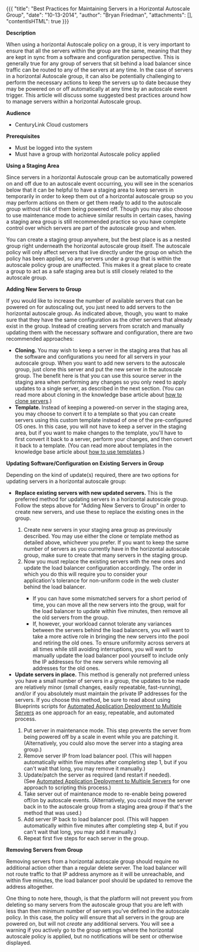{{{
  "title": "Best Practices for Maintaining Servers in a Horizontal Autoscale Group",
  "date": "10-13-2014",
  "author": "Bryan Friedman",
  "attachments": [],
  "contentIsHTML": true
}}}

<p><strong>Description</strong></p>
<p>When using a horizontal Autoscale policy on a group,&nbsp;it is very important to ensure that all the servers within the group are the same, meaning that they are kept in sync from a software and configuration perspective. This is generally true for any
  group of servers that sit behind a load balancer since traffic can be routed to any of the servers at any time. In the case of servers in a horizontal Autoscale group, it can also be potentially challenging to perform the necessary actions to keep the
  servers up to date because they may be powered on or off automatically at any time by an autoscale event trigger.&nbsp;This article will discuss some suggested best practices around how to manage servers within a horizontal Autoscale group.</p>
<p><strong>Audience</strong></p>
<ul>
  <li>CenturyLink Cloud customers</li>
</ul>
<p><strong>Prerequisites</strong></p>
<ul>
  <li>Must be logged into the system</li>
  <li>Must have a group with horizontal Autoscale policy applied</li>
</ul>
<p><strong>Using a Staging Area</strong></p>
<p>Since servers in a horizontal Autoscale group can be automatically powered on and off due to an autoscale event occurring, you will see in the scenarios below that it can be helpful to have a staging area to keep servers in temporarily in order to keep
  them out of a horizontal autoscale group so you may perform actions on them or get them ready to add to the autoscale group without risk of them being powered off. Though you may also choose to use maintenance mode to achieve similar results in certain
  cases, having a staging area group is still recommended practice so you have complete control over which servers are part of the autoscale group and when.</p>
<p>You can create a staging group anywhere, but the best place is as a nested group right underneath the horizontal autoscale group itself. The autoscale policy will only affect servers that live directly under the group on which the policy has been applied,
  so any servers under a group that is within the autoscale policy group are unaffected. This makes it a great place to create a group to act as a safe staging area but is still closely related to the autoscale group.</p>
<p><strong>Adding New Servers to Group</strong></p>
<p>If you would like to increase the number of available servers that can be powered on for autoscaling out, you just need to add servers to the horizontal autoscale group. As indicated above, though, you want to make sure that they have the same configuration
  as the other servers that already exist in the group. Instead of creating servers from scratch and manually updating them with the necessary software and configuration, there are two recommended approaches:</p>
<ul>
  <li><strong>Cloning.&nbsp;</strong>You may wish to keep a server in the staging area that has all the software and configurations you need for all servers in your autoscale group. When you want to add new servers to the autoscale group, just clone this
    server and put the new server in the autoscale group. The benefit here is that you can use this source server in the staging area when performing any changes so you only need to apply updates to a single server, as described in the next section.&nbsp;(You
    can read more about cloning in the knowledge base article about <a href="https://t3n.zendesk.com/entries/22775929-How-To-Clone-a-Virtual-Machine-OS-Instance" target="_blank">how to clone servers</a>.)</li>
  <li><strong>Template.&nbsp;</strong>Instead of keeping a powered-on server in the staging area, you may choose to convert it to a template so that you can create servers using this custom template instead of one of the pre-configured OS ones. In this case,
    you will not have to keep a server in the staging area, but if you want to make changes to the template, you'll have to first convert it back to a server, perform your changes, and then convert it back to a template.&nbsp;(You can read more about
    templates in the knowledge base article about <a href="https://t3n.zendesk.com/entries/22353625-How-To-Create-Customer-Specific-OS-Templates" target="_blank">how to use templates</a>.)</li>
</ul>
<p><strong>Updating Software/Configuration on Existing Servers in Group</strong></p>
<p>Depending on the kind of update(s) required, there are two options for updating servers in a horizontal autoscale group:</p>
<ul>
  <li><strong>Replace existing servers with new updated servers.&nbsp;</strong>This is the preferred method for updating servers in a horizontal autoscale group. Follow the steps above for "Adding New Servers to Group" in order to create new servers, and
    use these to replace the existing ones in the group.</li>
  <ol>
    <li>Create new servers in your staging area group as previously described. You may use either the clone or template method as detailed above, whichever you prefer. If you want to keep the same number of servers as you currently have in the horizontal
      autoscale group, make sure to create that many servers in the staging group.</li>
    <li>Now you must replace the existing servers with the new ones and update the load balancer configuration accordingly. The order in which you do this will require you to consider your application's&nbsp;tolerance for non-uniform code in the web cluster
      behind the load balancer.</li>
    <ul>
      <li>If you can have some mismatched servers for a short period of time, you can move all the new servers into the group, wait for the load balancer to update within five minutes, then remove all the old servers from the group.</li>
      <li>If, however,&nbsp;your workload cannot tolerate any variances between the servers behind the load balancers, you will want to take a more active role in bringing the new servers into the pool and retiring the old ones. To ensure uniformity across
        servers at all times while still avoiding interruptions, you will want to manually update the load balancer pool yourself to include only the IP addresses for the new servers while removing all addresses for the old ones.</li>
    </ul>
  </ol>
  <li><strong>Update servers in place.</strong>&nbsp;This method is generally not preferred unless you have a small number of servers in a group, the updates to be made are relatively minor (small changes, easily repeatable, fast-running), and/or if you absolutely
    must maintain the private IP addresses for the servers. If you choose this method, be sure to read about using Blueprints scripts for <a href="https://t3n.zendesk.com/entries/51704354-Automated-Application-Deployment-to-Multiple-Servers" target="_blank">Automated Application Deployment to Multiple Servers</a>    as one approach for an easy, repeatable, and automated process.</li>
</ul>
<ol>
  <ol>
    <li>Put server in maintenance mode. This step prevents the server from being powered off by a scale in event while you are patching it. (Alternatively, you could also move the server into a staging area group.)&nbsp;</li>
    <li>Remove server IP from load balancer pool. (This will happen automatically within five minutes after completing step 1, but if you can't wait that long, you may remove it manually.)</li>
    <li>Update/patch the server as required (and restart if needed). (See&nbsp;<a href="https://t3n.zendesk.com/entries/51704354-Automated-Application-Deployment-to-Multiple-Servers" target="_blank">Automated Application Deployment to Multiple Servers</a>&nbsp;for
      one approach to scripting this process.)</li>
    <li>Take server out of maintenance mode to re-enable being powered off/on by autoscale events. (Alternatively, you could move the server back in to the autoscale group from a staging area group if that's the method that was used.)</li>
    <li>Add server IP back to load balancer pool. (This will happen automatically within five minutes after completing step 4, but if you can't wait that long, you may add it manually.)</li>
    <li>Repeat first five steps for each server in the group.&nbsp;</li>
  </ol>
</ol>
<p><strong>Removing Servers from Group</strong></p>
<p>Removing servers from a horizontal autoscale group should require no additional action other than a regular delete server. The load balancer will not route traffic to that IP address anymore as it will be unreachable, and within five minutes, the load
  balancer pool should be updated to remove the address altogether.</p>
<p>One thing to note here, though, is that the platform will not prevent you from deleting so many servers from the autoscale group that you are left with less than then minimum number of servers you've defined in the autoscale policy. In this case, the
  policy will ensure that all servers in the group are powered on, but will not <em>create</em>&nbsp;any additional servers. You will see a warning if you actively go to the group settings where the horizontal autoscale policy is applied, but no notifications
  will be sent or otherwise displayed.</p>
